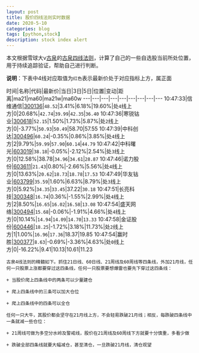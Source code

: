 ```yaml
---
layout: post
title: 股价四线法则实时数据
date: 2020-5-10
categories: blog
tags: [python,stock]
description: stock index alert
---
```



本文根据雪球大v[古泉](https://xueqiu.com/u/7148646888)的[古泉四线法则](https://xueqiu.com/7148646888/130498192)，计算了自己的一些自选股当前所处位置，用于持续追踪验证，帮助自己进行判断。

**说明**：下表中4线对应取值为`红色`表示最新价处于对应指标上方，属正面

时间|名称|代码|最新价|当日|3日|5日|位置|变动|距离|ma21|ma60|ma21w|ma60w
---|---|---|---|---|---|---|---|---
10:47:33|信维通信|[300136](https://xueqiu.com/S/SZ300136)|`48.52`|3.41%|6.18%|19.60%|处`4`线上方|0|20.68%|`42.74`|`39.99`|`42.35`|`36.40`
10:47:36|寒锐钴业|[300618](https://xueqiu.com/S/SZ300618)|`52.15`|1.50%|1.73%|5.87%|处`2`线上方|0|-3.77%|`50.93`|`50.49`|58.70|57.55
10:47:39|中科创达|[300496](https://xueqiu.com/S/SZ300496)|`60.24`|-0.35%|0.86%|3.85%|处`4`线上方|2|9.79%|`59.99`|`57.90`|`60.14`|`44.79`
10:47:42|中科曙光|[603019](https://xueqiu.com/S/SH603019)|`38.18`|-0.05%|-2.12%|2.54%|处`3`线上方|0|12.58%|38.78|`34.96`|`34.61`|`28.87`
10:47:46|诺力股份|[603611](https://xueqiu.com/S/SH603611)|`21.43`|0.80%|-2.66%|5.56%|处`4`线上方|0|13.63%|`20.62`|`18.73`|`18.78`|`17.53`
10:47:49|华友钴业|[603799](https://xueqiu.com/S/SH603799)|`35.59`|1.60%|6.63%|8.79%|处`3`线上方|0|5.92%|`34.35`|`33.45`|37.22|`30.18`
10:47:51|长亮科技|[300348](https://xueqiu.com/S/SZ300348)|`16.74`|0.36%|-1.55%|2.99%|处`4`线上方|2|8.50%|`16.65`|`16.02`|`16.58`|`13.08`
10:47:54|盛天网络|[300494](https://xueqiu.com/S/SZ300494)|`15.68`|-0.06%|-1.91%|4.66%|处`4`线上方|0|10.14%|`14.94`|`14.09`|`14.70`|`13.33`
10:47:58|金证股份|[600446](https://xueqiu.com/S/SH600446)|`18.25`|-1.72%|3.18%|11.73%|处`2`线上方|1|1.00%|`16.96`|`17.36`|18.37|19.85
10:47:54|赢时胜|[300377](https://xueqiu.com/S/SZ300377)|`8.63`|-0.69%|-3.36%|4.63%|处`0`线上方|0|-16.22%|9.41|10.13|10.61|11.23

```
古泉4线法则的精髓如下。抓住21日线、60日线、21周线及60周线等四条线，外加21月线，任何一只股票上涨都要穿过这四条线，任何一只股票要想爆雷也要先下穿过这四条线：

+ 当股价爬上四条线中的两条可以少量建仓

+ 爬上四条线中的三条可以加大仓位

+ 爬上四条线中的四条可以全仓

任何一只大牛，其股价都会坚守在21月线上方，不会轻易跌破21月线；相反，每跌破四条线中一条就减一些仓位：

+ 21周线可做为多空分水岭及警戒线，股价在21周线及60周线下方就要十分慎重，多看少做

+ 跌破全部四条线就要大幅减仓，甚至清仓，一旦跌破21月线，清仓观望
```